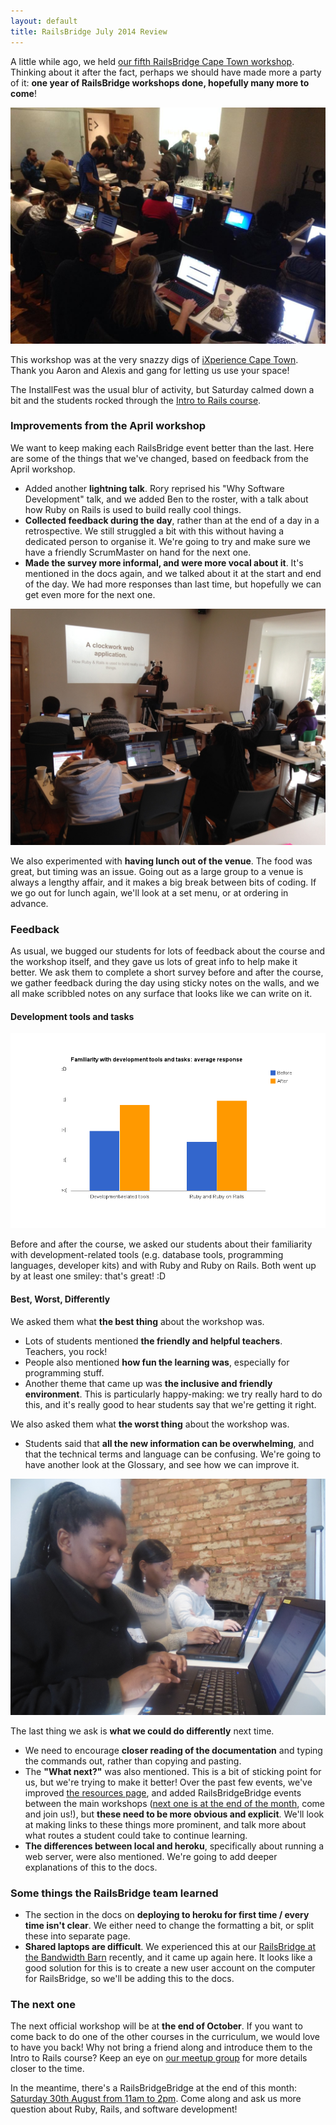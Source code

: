 ```yaml
---
layout: default
title: RailsBridge July 2014 Review
---
```


A little while ago, we held [our fifth RailsBridge Cape Town workshop](/2014-07.html). Thinking about it after the fact, perhaps we should have made more a party of it: **one year of RailsBridge workshops done, hopefully many more to come**!

![Installfest in action](/images/2014-07/installfest.jpg)

This workshop was at the very snazzy digs of [iXperience Cape Town](http://ixperience.co.za/). Thank you Aaron and Alexis and gang for letting us use your space!

The InstallFest was the usual blur of activity, but Saturday calmed down a bit and the students rocked through the [Intro to Rails course](http://docs.railsbridgecapetown.org/intro-to-rails/).


### Improvements from the April workshop

We want to keep making each RailsBridge event better than the last. Here are some of the things that we've changed, based on feedback from the April workshop.


* Added another **lightning talk**. Rory reprised his "Why Software Development" talk, and we added Ben to the roster, with a talk about how Ruby on Rails is used to build really cool things.
* **Collected feedback during the day**, rather than at the end of a day in a retrospective. We still struggled a bit with this without having a dedicated person to organise it. We're going to try and make sure we have a friendly ScrumMaster on hand for the next one.
* **Made the survey more informal, and were more vocal about it**. It's mentioned in the docs again, and we talked about it at the start and end of the day. We had more responses than last time, but hopefully we can get even more for the next one.

![Panda-hatted giving a talk about Rails](/images/2014-07/ben-talk.jpg)

We also experimented with **having lunch out of the venue**. The food was great, but timing was an issue. Going out as a large group to a venue is always a lengthy affair, and it makes a big break between bits of coding. If we go out for lunch again, we'll look at a set menu, or at ordering in advance.


### Feedback

As usual, we bugged our students for lots of feedback about the course and the workshop itself, and they gave us lots of great info to help make it better. We ask them to complete a short survey before and after the course, we gather feedback during the day using sticky notes on the walls, and we all make scribbled notes on any surface that looks like we can write on it.

#### Development tools and tasks

![Chart of student's familiarity with development-related tasks and tools](/images/2014-07/familiarity-chart.png)

Before and after the course, we asked our students about their familiarity with development-related tools (e.g. database tools, programming languages, developer kits) and with Ruby and Ruby on Rails. Both went up by at least one smiley: that's great! :D

#### Best, Worst, Differently

We asked them what **the best thing** about the workshop was.

* Lots of students mentioned **the friendly and helpful teachers**. Teachers, you rock!
* People also mentioned **how fun the learning was**, especially for programming stuff.
* Another theme that came up was **the inclusive and friendly environment**. This is particularly happy-making: we try really hard to do this, and it's really good to hear students say that we're getting it right.

We also asked them what **the worst thing** about the workshop was.

* Students said that **all the new information can be overwhelming**, and that the technical terms and language can be confusing. We're going to have another look at the Glossary, and see how we can improve it.

![Code, code, code!](/images/2014-07/codecodecode.jpg)

The last thing we ask is **what we could do differently** next time.

* We need to encourage **closer reading of the documentation** and typing the commands out, rather than copying and pasting.
* The **"What next?"** was also mentioned. This is a bit of sticking point for us, but we're trying to make it better! Over the past few events, we've improved [the resources page](http://rbcpt.org/resources/), and added RailsBridgeBridge events between the main workshops ([next one is at the end of the month](http://www.meetup.com/RailsBridge-Cape-Town/events/193291692/), come and join us!), but **these need to be more obvious and explicit**. We'll look at making links to these things more prominent, and talk more about what routes a student could take to continue learning.
* **The differences between local and heroku**, specifically about running a web server, were also mentioned. We're going to add deeper explanations of this to the docs.

### Some things the RailsBridge team learned

* The section in the docs on **deploying to heroku for first time / every time isn't clear**. We either need to change the formatting a bit, or split these into separate page.
* **Shared laptops are difficult**. We experienced this at our [RailsBridge at the Bandwidth Barn](/2014/07/17/railsbridge-at-the-bandwidth-barn.html) recently, and it came up again here. It looks like a good solution for this is to create a new user account on the computer for RailsBridge, so we'll be adding this to the docs.

### The next one

The next official workshop will be at **the end of October**. If you want to come back to do one of the other courses in the curriculum, we would love to have you back! Why not bring a friend along and introduce them to the Intro to Rails course? Keep an eye on [our meetup group](http://www.meetup.com/RailsBridge-Cape-Town/) for more details closer to the time.

In the meantime, there's a RailsBridgeBridge at the end of this month: [Saturday 30th August from 11am to 2pm](http://www.meetup.com/RailsBridge-Cape-Town/events/193291692/). Come along and ask us more question about Ruby, Rails, and software development!